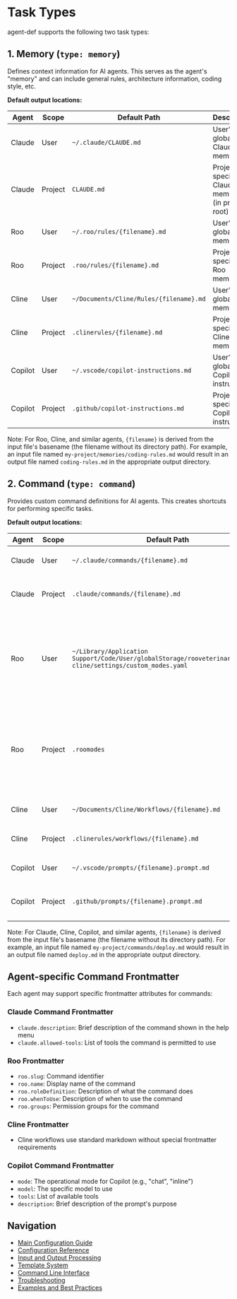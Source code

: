 # Task Types

agent-def supports the following two task types:

## 1. Memory (`type: memory`)

Defines context information for AI agents. This serves as the agent's "memory" and can include general rules, architecture information, coding style, etc.

**Default output locations:**

| Agent | Scope | Default Path | Description |
|-------|-------|-------------|-------------|
| Claude | User | `~/.claude/CLAUDE.md` | User's global Claude memory file |
| Claude | Project | `CLAUDE.md` | Project-specific Claude memory file (in project root) |
| Roo | User | `~/.roo/rules/{filename}.md` | User's global Roo memory file |
| Roo | Project | `.roo/rules/{filename}.md` | Project-specific Roo memory file |
| Cline | User | `~/Documents/Cline/Rules/{filename}.md` | User's global Cline memory file |
| Cline | Project | `.clinerules/{filename}.md` | Project-specific Cline memory file |
| Copilot | User | `~/.vscode/copilot-instructions.md` | User's global Copilot instructions |
| Copilot | Project | `.github/copilot-instructions.md` | Project-specific Copilot instructions |

Note: For Roo, Cline, and similar agents, `{filename}` is derived from the input file's basename (the filename without its directory path). For example, an input file named `my-project/memories/coding-rules.md` would result in an output file named `coding-rules.md` in the appropriate output directory.

## 2. Command (`type: command`)

Provides custom command definitions for AI agents. This creates shortcuts for performing specific tasks.

**Default output locations:**

| Agent | Scope | Default Path | Description |
|-------|-------|-------------|-------------|
| Claude | User | `~/.claude/commands/{filename}.md` | User's global Claude command file |
| Claude | Project | `.claude/commands/{filename}.md` | Project-specific Claude command file |
| Roo | User | `~/Library/Application Support/Code/User/globalStorage/rooveterinaryinc.roo-cline/settings/custom_modes.yaml` | VSCode global settings for Roo custom modes (all commands are concatenated into this single file) |
| Roo | Project | `.roomodes` | Project-specific Roo custom modes file (all commands are concatenated into this single file) |
| Cline | User | `~/Documents/Cline/Workflows/{filename}.md` | User's global Cline workflow file |
| Cline | Project | `.clinerules/workflows/{filename}.md` | Project-specific Cline workflow file |
| Copilot | User | `~/.vscode/prompts/{filename}.prompt.md` | User's global Copilot prompt file |
| Copilot | Project | `.github/prompts/{filename}.prompt.md` | Project-specific Copilot prompt file |

Note: For Claude, Cline, Copilot, and similar agents, `{filename}` is derived from the input file's basename (the filename without its directory path). For example, an input file named `my-project/commands/deploy.md` would result in an output file named `deploy.md` in the appropriate output directory.

## Agent-specific Command Frontmatter

Each agent may support specific frontmatter attributes for commands:

### Claude Command Frontmatter

- `claude.description`: Brief description of the command shown in the help menu
- `claude.allowed-tools`: List of tools the command is permitted to use

### Roo Frontmatter

- `roo.slug`: Command identifier
- `roo.name`: Display name of the command
- `roo.roleDefinition`: Description of what the command does
- `roo.whenToUse`: Description of when to use the command
- `roo.groups`: Permission groups for the command

### Cline Frontmatter

- Cline workflows use standard markdown without special frontmatter requirements

### Copilot Command Frontmatter

- `mode`: The operational mode for Copilot (e.g., "chat", "inline")
- `model`: The specific model to use
- `tools`: List of available tools
- `description`: Brief description of the prompt's purpose

## Navigation

- [Main Configuration Guide](config.md)
- [Configuration Reference](config-reference.md)
- [Input and Output Processing](input-output.md)
- [Template System](templates.md)
- [Command Line Interface](cli.md)
- [Troubleshooting](troubleshooting.md)
- [Examples and Best Practices](examples.md)